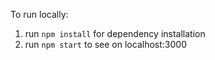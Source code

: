 To run locally:

1. run `npm install` for dependency installation
2. run `npm start` to see on localhost:3000

